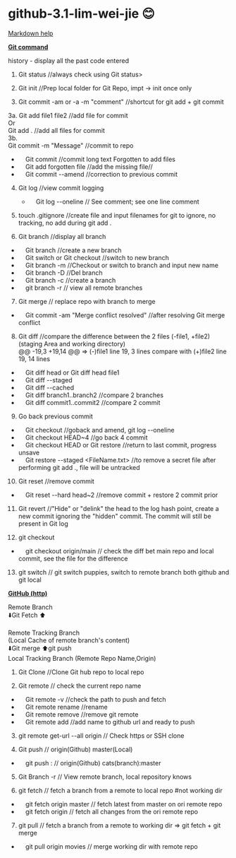 # github-3.1-lim-wei-jie 😊
<!-- “Ctrl + Shift + V” (on Windows) or “Cmd + Shift + V” (on Mac), it will open the preview pane in a new window as oppose to side by side. -->

[Markdown help](https://www.inflectra.com/Support/KnowledgeBase/KB725.aspx)

**<ins>Git command</ins>**

history - display all the past code entered

1. Git status  //always check using Git status>

2. Git init  //Prep local folder for Git Repo, impt -> init once only

3. Git commit -am or -a -m "comment" //shortcut for git add + git commit

3a. 
Git add file1 file2   //add file for commit <br>
Or<br>
Git add .  //add all files for commit<br>
3b.<br>
Git commit -m "Message" //commit to repo<br>
  * &nbsp;&nbsp;&nbsp;&nbsp;Git commit //commit long text
Forgotten to add files
  * &nbsp;&nbsp;&nbsp;&nbsp;Git add forgotten file //add the missing file//
  * &nbsp;&nbsp;&nbsp;&nbsp;Git commit --amend //correction to previous commit

4. Git log //view commit logging
   * &nbsp;&nbsp;&nbsp;&nbsp;Git log --oneline // See comment; see one line comment

5. touch .gitignore //create file and input filenames for git to ignore, no tracking, no add during git add .

6. Git branch  //display all branch
  * &nbsp;&nbsp;&nbsp;&nbsp;Git branch <NewBranchName> //create a new branch
  * &nbsp;&nbsp;&nbsp;&nbsp;Git switch or Git checkout <NewBranchName> //switch to new branch
  * &nbsp;&nbsp;&nbsp;&nbsp;Git branch -m <Rename Branch> //Checkout or switch to branch and input new name
  * &nbsp;&nbsp;&nbsp;&nbsp;Git branch -D <branch to Del> //Del branch
  * &nbsp;&nbsp;&nbsp;&nbsp;Git branch -c //create a branch
  * &nbsp;&nbsp;&nbsp;&nbsp;git branch -r // view all remote branches

7. Git merge <branch to merge> // replace repo with branch to merge
  * &nbsp;&nbsp;&nbsp;&nbsp;Git commit -am "Merge conflict resolved" //after resolving Git merge conflict

8. Git diff //compare the difference between the 2 files (-file1, +file2) (staging Area and working directory)<br>
@@ -19,3 +19,14 @@ => (-)file1 line 19, 3 lines compare with (+)file2 line 19, 14 lines
  * &nbsp;&nbsp;&nbsp;&nbsp;Git diff head or Git diff head file1
  * &nbsp;&nbsp;&nbsp;&nbsp;Git diff --staged 
  * &nbsp;&nbsp;&nbsp;&nbsp;Git diff --cached
  * &nbsp;&nbsp;&nbsp;&nbsp;Git diff branch1..branch2 //compare 2 branches
  * &nbsp;&nbsp;&nbsp;&nbsp;Git diff commit1..commit2 //compare 2 commit

9. Go back previous commit 
  * &nbsp;&nbsp;&nbsp;&nbsp;Git checkout <log Hash> //goback and amend, git log --oneline
  * &nbsp;&nbsp;&nbsp;&nbsp;Git checkout HEAD~4 //go back 4 commit
  * &nbsp;&nbsp;&nbsp;&nbsp;Git checkout HEAD <FileName> or Git restore <FileName> //return to last commit, progress unsave
  * &nbsp;&nbsp;&nbsp;&nbsp;Git restore --staged <FileName.txt> //to remove a secret file after performing git add ., file will be untracked

10. Git reset <log Hash> //remove commit
  * &nbsp;&nbsp;&nbsp;&nbsp;Git reset --hard head~2 //remove commit + restore 2 commit prior

11. Git revert <log hash> //"Hide" or "delink" the head to the log hash point, create a new commit ignoring the "hidden" commit. The commit will still be present in Git log

12. git checkout 
  * &nbsp;&nbsp;&nbsp;&nbsp;git checkout origin/main // check the diff bet main repo and local commit, see the file for the difference

13. git switch <remote-branch-name> // git switch puppies, switch to remote branch both github and git local

**<ins>GitHub (http)</ins>**

Remote Branch<br>
⬇️Git Fetch ⬆️<br><br>
Remote Tracking Branch <br>
(Local Cache of remote branch's content)<br>
⬇️Git merge ⬆️git push<br>
Local Tracking Branch (Remote Repo Name,Origin)

1. Git Clone <url>  //Clone Git hub repo to local repo

2. Git remote  // check the current repo name
  * &nbsp;&nbsp;&nbsp;&nbsp;Git remote -v //check the path to push and fetch
  * &nbsp;&nbsp;&nbsp;&nbsp;Git remote rename <old> <new>  //rename
  * &nbsp;&nbsp;&nbsp;&nbsp;Git remote remove <name>  //remove git remote
  * &nbsp;&nbsp;&nbsp;&nbsp;Git remote add <name> <url>  //add name to github url and ready to push

3. git remote get-url --all origin // Check https or SSH clone

4. Git push <remote> <branch> // origin(Github) master(Local)
  * &nbsp;&nbsp;&nbsp;&nbsp;git push <remote> <local-branch>:<remote-branch> // origin(Github) cats(branch):master

5. Git Branch -r // View remote branch, local repository knows
  

6. git fetch <remote> <branch> // fetch a branch from a remote to local repo #not working dir
  * &nbsp;&nbsp;&nbsp;&nbsp;git fetch origin master // fetch latest from master on ori remote repo
  * &nbsp;&nbsp;&nbsp;&nbsp;git fetch origin // fetch all changes from the ori remote repo

7. git pull <remote> <branch> // fetch a branch from a remote to  working dir => git fetch + git merge
  * &nbsp;&nbsp;&nbsp;&nbsp;git pull origin movies // merge working dir with remote repo
